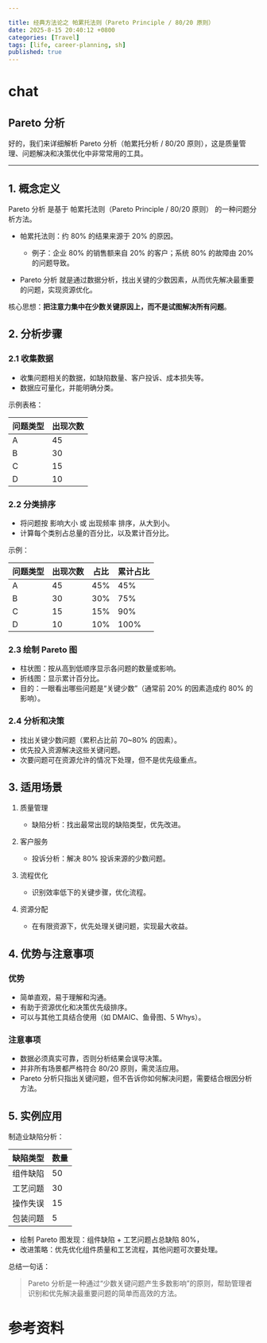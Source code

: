 ```yaml
---

title: 经典方法论之 帕累托法则（Pareto Principle / 80/20 原则）
date: 2025-8-15 20:40:12 +0800
categories: [Travel]
tags: [life, career-planning, sh]
published: true
---
```


# chat

## Pareto 分析

好的，我们来详细解析 Pareto 分析（帕累托分析 / 80/20 原则），这是质量管理、问题解决和决策优化中非常常用的工具。

---

## 1. 概念定义

Pareto 分析 是基于 帕累托法则（Pareto Principle / 80/20 原则） 的一种问题分析方法。

* 帕累托法则：约 80% 的结果来源于 20% 的原因。

  * 例子：企业 80% 的销售额来自 20% 的客户；系统 80% 的故障由 20% 的问题导致。
* Pareto 分析 就是通过数据分析，找出关键的少数因素，从而优先解决最重要的问题，实现资源优化。

核心思想：**把注意力集中在少数关键原因上，而不是试图解决所有问题**。

## 2. 分析步骤

### 2.1 收集数据

* 收集问题相关的数据，如缺陷数量、客户投诉、成本损失等。
* 数据应可量化，并能明确分类。

示例表格：

| 问题类型 | 出现次数 |
| ---- | ---- |
| A    | 45   |
| B    | 30   |
| C    | 15   |
| D    | 10   |

### 2.2 分类排序

* 将问题按 影响大小 或 出现频率 排序，从大到小。
* 计算每个类别占总量的百分比，以及累计百分比。

示例：

| 问题类型 | 出现次数 | 占比  | 累计占比 |
| ---- | ---- | --- | ---- |
| A    | 45   | 45% | 45%  |
| B    | 30   | 30% | 75%  |
| C    | 15   | 15% | 90%  |
| D    | 10   | 10% | 100% |

### 2.3 绘制 Pareto 图

* 柱状图：按从高到低顺序显示各问题的数量或影响。
* 折线图：显示累计百分比。
* 目的：一眼看出哪些问题是“关键少数”（通常前 20% 的因素造成约 80% 的影响）。

### 2.4 分析和决策

* 找出关键少数问题（累积占比前 70\~80% 的因素）。
* 优先投入资源解决这些关键问题。
* 次要问题可在资源允许的情况下处理，但不是优先级重点。

## 3. 适用场景

1. 质量管理

   * 缺陷分析：找出最常出现的缺陷类型，优先改进。
2. 客户服务

   * 投诉分析：解决 80% 投诉来源的少数问题。
3. 流程优化

   * 识别效率低下的关键步骤，优化流程。
4. 资源分配

   * 在有限资源下，优先处理关键问题，实现最大收益。

## 4. 优势与注意事项

### 优势

* 简单直观，易于理解和沟通。
* 有助于资源优化和决策优先级排序。
* 可以与其他工具结合使用（如 DMAIC、鱼骨图、5 Whys）。

### 注意事项

* 数据必须真实可靠，否则分析结果会误导决策。
* 并非所有场景都严格符合 80/20 原则，需灵活应用。
* Pareto 分析只指出关键问题，但不告诉你如何解决问题，需要结合根因分析方法。

## 5. 实例应用

制造业缺陷分析：

| 缺陷类型 | 数量 |
| ---- | -- |
| 组件缺陷 | 50 |
| 工艺问题 | 30 |
| 操作失误 | 15 |
| 包装问题 | 5  |

* 绘制 Pareto 图发现：组件缺陷 + 工艺问题占总缺陷 80%，
* 改进策略：优先优化组件质量和工艺流程，其他问题可次要处理。

总结一句话：

> Pareto 分析是一种通过“少数关键问题产生多数影响”的原则，帮助管理者识别和优先解决最重要问题的简单而高效的方法。

# 参考资料

